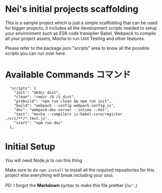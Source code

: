 # Nei's initial projects scaffolding

This is a sample project which is just a simple scaffolding that can be used for bigger projects, it includes all the development scripts needed to setup your environment such as ES6 code transpiler Babel, Webpack to compile all your project assets, Mocha to run Unit Testing and other features.

Please refer to the package.json "scripts" area to know all the possible scripts you can run over here.

# Available Commands コマンド
```
  "scripts": {
    "init": "mkdir dist",
    "clean": "rmdir /Q /S dist",
    "prebuild": "npm run clean && npm run init",
    "build": "webpack --config webpack.config.js",
    "dev": "webpack-dev-server --inline --hot",
    "test": "mocha --compilers js:babel-core/register ./src/**/*.test.js",
    "start": "npm run dev"
  },
```
# Initial Setup

You will need Node.js to run this thing

Make sure to do `npm install` to install all the required repositories for this project else everything will break including your soul. 


PD: I forgot the **Markdown** syntax to make this file prettier (/ω＼)